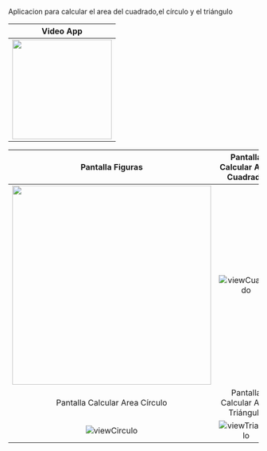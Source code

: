 Aplicacion para calcular el area del cuadrado,el círculo y el triángulo

|                               Video App                                        | 
|:------------------------------------------------------------------------------:|
|   <img src="https://github.com/user-attachments/assets/8143ebde-a582-4c65-9886-f77accd86af5" width="200">   |





|                               Pantalla Figuras                              |                                   Pantalla Calcular Area Cuadrado                                |
|:------------------------------------------------------------------------------:|:------------------------------------------------------------------------------:|
|  <img src="https://github.com/saulhervas/calcularAreaApp/assets/136034899/d72439b8-3424-4e61-a934-70dd746302af" width="400">  |  ![viewCuadrado](https://github.com/saulhervas/calcularAreaApp/assets/136034899/3820d423-ce76-4d31-a093-cf8672c206ad)  |
|                               Pantalla Calcular Area Círculo                              |                                   Pantalla Calcular Area Triángulo                                   |
|  ![viewCirculo](https://github.com/saulhervas/calcularAreaApp/assets/136034899/fff88e52-274b-498f-95fc-7f557b58abee)  | ![viewTriangulo](https://github.com/saulhervas/calcularAreaApp/assets/136034899/725fee16-ade9-4f63-add4-447f8484a0b8)   |

 
